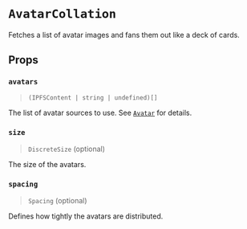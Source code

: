 # `AvatarCollation`

Fetches a list of avatar images and fans them out like a deck of cards.

## Props

### `avatars`
> `(IPFSContent | string | undefined)[]`

The list of avatar sources to use. See [`Avatar`](../Avatar/README.md) for
details.

### `size`
> `DiscreteSize` (optional)

The size of the avatars.

### `spacing`
> `Spacing` (optional)

Defines how tightly the avatars are distributed.
